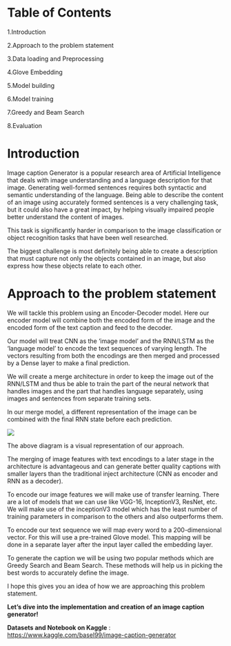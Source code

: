 # **Table of Contents**
1.Introduction

2.Approach to the problem statement

3.Data loading and Preprocessing

4.Glove Embedding

5.Model building

6.Model training

7.Greedy and Beam Search

8.Evaluation


# **Introduction**

Image caption Generator is a popular research area of Artificial Intelligence that deals with image understanding and a language description for that image. Generating well-formed sentences requires both syntactic and semantic understanding of the language. Being able to describe the content of an image using accurately formed sentences is a very challenging task, but it could also have a great impact, by helping visually impaired people better understand the content of images. 

This task is significantly harder in comparison to the image classification or object recognition tasks that have been well researched. 

The biggest challenge is most definitely being able to create a description that must capture not only the objects contained in an image, but also express how these objects relate to each other.

# **Approach to the problem statement**
We will tackle this problem using an Encoder-Decoder model. Here our encoder model will combine both the encoded form of the image and the encoded form of the text caption and feed to the decoder.

Our model will treat CNN as the ‘image model’ and the RNN/LSTM as the ‘language model’ to encode the text sequences of varying length. The vectors resulting from both the encodings are then merged and processed by a Dense layer to make a final prediction.

We will create a merge architecture in order to keep the image out of the RNN/LSTM and thus be able to train the part of the neural network that handles images and the part that handles language separately, using images and sentences from separate training sets. 

In our merge model, a different representation of the image can be combined with the final RNN state before each prediction.

![](https://cdn.analyticsvidhya.com/wp-content/uploads/2020/10/Screenshot-2020-10-20-at-7.36.38-PM-768x289.png)

The above diagram is a visual representation of our approach.

The merging of image features with text encodings to a later stage in the architecture is advantageous and can generate better quality captions with smaller layers than the traditional inject architecture (CNN as encoder and RNN as a decoder).

To encode our image features we will make use of transfer learning. There are a lot of models that we can use like VGG-16, InceptionV3, ResNet, etc.
We will make use of the inceptionV3 model which has the least number of training parameters in comparison to the others and also outperforms them.

To encode our text sequence we will map every word to a 200-dimensional vector. For this will use a pre-trained Glove model. This mapping will be done in a separate layer after the input layer called the embedding layer.

To generate the caption we will be using two popular methods which are Greedy Search and Beam Search. These methods will help us in picking the best words to accurately define the image.

I hope this gives you an idea of how we are approaching this problem statement.


**Let’s dive into the implementation and creation of an image caption generator!**

**Datasets and Notebook on Kaggle** : https://www.kaggle.com/basel99/image-caption-generator
